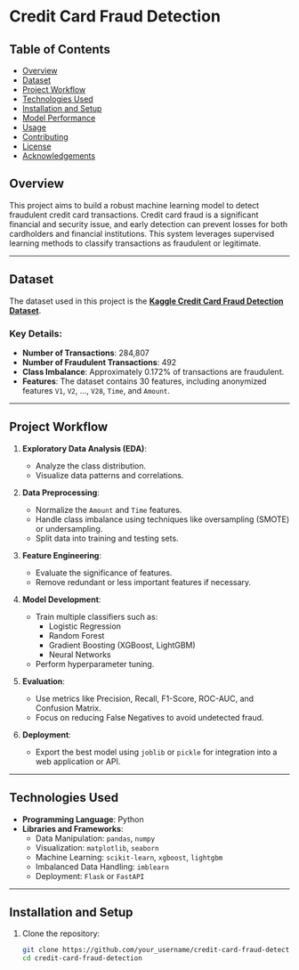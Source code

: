 # Credit Card Fraud Detection

## Table of Contents
- [Overview](#overview)
- [Dataset](#dataset)
- [Project Workflow](#project-workflow)
- [Technologies Used](#technologies-used)
- [Installation and Setup](#installation-and-setup)
- [Model Performance](#model-performance)
- [Usage](#usage)
- [Contributing](#contributing)
- [License](#license)
- [Acknowledgements](#acknowledgements)

## Overview
This project aims to build a robust machine learning model to detect fraudulent credit card transactions. Credit card fraud is a significant financial and security issue, and early detection can prevent losses for both cardholders and financial institutions. This system leverages supervised learning methods to classify transactions as fraudulent or legitimate.

---

## Dataset
The dataset used in this project is the **[Kaggle Credit Card Fraud Detection Dataset](https://www.kaggle.com/datasets/mlg-ulb/creditcardfraud)**.

### Key Details:
- **Number of Transactions**: 284,807  
- **Number of Fraudulent Transactions**: 492  
- **Class Imbalance**: Approximately 0.172% of transactions are fraudulent.  
- **Features**: The dataset contains 30 features, including anonymized features `V1`, `V2`, ..., `V28`, `Time`, and `Amount`.

---

## Project Workflow
1. **Exploratory Data Analysis (EDA)**:
   - Analyze the class distribution.
   - Visualize data patterns and correlations.
   
2. **Data Preprocessing**:
   - Normalize the `Amount` and `Time` features.
   - Handle class imbalance using techniques like oversampling (SMOTE) or undersampling.
   - Split data into training and testing sets.

3. **Feature Engineering**:
   - Evaluate the significance of features.
   - Remove redundant or less important features if necessary.

4. **Model Development**:
   - Train multiple classifiers such as:
     - Logistic Regression
     - Random Forest
     - Gradient Boosting (XGBoost, LightGBM)
     - Neural Networks
   - Perform hyperparameter tuning.

5. **Evaluation**:
   - Use metrics like Precision, Recall, F1-Score, ROC-AUC, and Confusion Matrix.
   - Focus on reducing False Negatives to avoid undetected fraud.

6. **Deployment**:
   - Export the best model using `joblib` or `pickle` for integration into a web application or API.

---

## Technologies Used
- **Programming Language**: Python  
- **Libraries and Frameworks**:
  - Data Manipulation: `pandas`, `numpy`
  - Visualization: `matplotlib`, `seaborn`
  - Machine Learning: `scikit-learn`, `xgboost`, `lightgbm`
  - Imbalanced Data Handling: `imblearn`
  - Deployment: `Flask` or `FastAPI`

---

## Installation and Setup
1. Clone the repository:
   ```bash
   git clone https://github.com/your_username/credit-card-fraud-detection.git
   cd credit-card-fraud-detection
